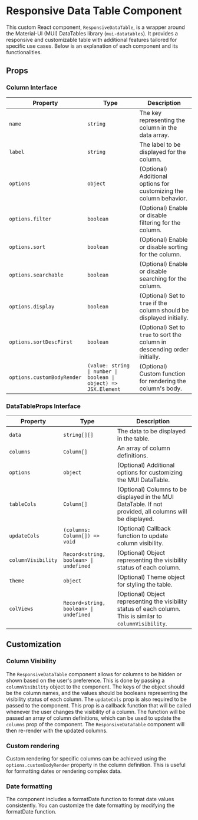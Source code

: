 # Responsive Data Table Component

This custom React component, `ResponsiveDataTable`, is a wrapper around the Material-UI (MUI) DataTables library (`mui-datatables`). It provides a responsive and customizable table with additional features tailored for specific use cases. Below is an explanation of each component and its functionalities.

## Props

### Column Interface

| Property                   | Type                                                            | Description                                                                |
| -------------------------- | --------------------------------------------------------------- | -------------------------------------------------------------------------- |
| `name`                     | `string`                                                        | The key representing the column in the data array.                         |
| `label`                    | `string`                                                        | The label to be displayed for the column.                                  |
| `options`                  | `object`                                                        | (Optional) Additional options for customizing the column behavior.         |
| `options.filter`           | `boolean`                                                       | (Optional) Enable or disable filtering for the column.                     |
| `options.sort`             | `boolean`                                                       | (Optional) Enable or disable sorting for the column.                       |
| `options.searchable`       | `boolean`                                                       | (Optional) Enable or disable searching for the column.                     |
| `options.display`          | `boolean`                                                       | (Optional) Set to `true` if the column should be displayed initially.      |
| `options.sortDescFirst`    | `boolean`                                                       | (Optional) Set to `true` to sort the column in descending order initially. |
| `options.customBodyRender` | `(value: string \| number \| boolean \| object) => JSX.Element` | (Optional) Custom function for rendering the column's body.                |

### DataTableProps Interface

| Property           | Type                                   | Description                                                                                                 |
| ------------------ | -------------------------------------- | ----------------------------------------------------------------------------------------------------------- |
| `data`             | `string[][]`                           | The data to be displayed in the table.                                                                      |
| `columns`          | `Column[]`                             | An array of column definitions.                                                                             |
| `options`          | `object`                               | (Optional) Additional options for customizing the MUI DataTable.                                            |
| `tableCols`        | `Column[]`                             | (Optional) Columns to be displayed in the MUI DataTable. If not provided, all columns will be displayed.    |
| `updateCols`       | `(columns: Column[]) => void`          | (Optional) Callback function to update column visibility.                                                   |
| `columnVisibility` | `Record<string, boolean> \| undefined` | (Optional) Object representing the visibility status of each column.                                        |
| `theme`            | `object`                               | (Optional) Theme object for styling the table.                                                              |
| `colViews`         | `Record<string, boolean> \| undefined` | (Optional) Object representing the visibility status of each column. This is similar to `columnVisibility`. |

## Customization

### Column Visibility

The `ResponsiveDataTable` component allows for columns to be hidden or shown based on the user's preference. This is done by passing a `columnVisibility` object to the component. The keys of the object should be the column names, and the values should be booleans representing the visibility status of each column. The `updateCols` prop is also required to be passed to the component. This prop is a callback function that will be called whenever the user changes the visibility of a column. The function will be passed an array of column definitions, which can be used to update the `columns` prop of the component. The `ResponsiveDataTable` component will then re-render with the updated columns.

### Custom rendering

Custom rendering for specific columns can be achieved using the `options.customBodyRender` property in the column definition. This is useful for formatting dates or rendering complex data.

### Date formatting

The component includes a formatDate function to format date values consistently. You can customize the date formatting by modifying the formatDate function.
